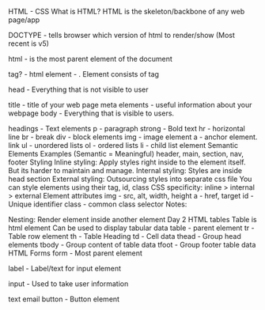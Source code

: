 HTML - CSS
What is HTML?
HTML is the skeleton/backbone of any web page/app

DOCTYPE - tells browser which version of html to render/show (Most recent is v5)

html - is the most parent element of the document

tag? - html element - <html></html>. Element consists of tag

head - Everything that is not visible to user

title - title of your web page
meta elements - useful information about your webpage
body - Everything that is visible to users.

headings - Text elements
p - paragraph
strong - Bold text
hr - horizontal line
br - break
div - block elements
img - image element
a - anchor element. link
ul - unordered lists
ol - ordered lists
li - child list element
Semantic Elements Examples (Semantic = Meaningful)
header, main, section, nav, footer
Styling
Inline styling: Apply styles right inside to the element itself. But its harder to maintain and manage.
Internal styling: Styles are inside head section
External styling: Outsourcing styles into separate css file
You can style elements using their tag, id, class
CSS specificity: inline > internal > external
Element attributes
img - src, alt, width, height
a - href, target
id - Unique identifier
class - common class selector
Notes:

Nesting: Render element inside another element
Day 2
HTML tables
Table is html element
Can be used to display tabular data
table - parent element
tr - Table row element
th - Table Heading
td - Cell data
thead - Group head elements
tbody - Group content of table data
tfoot - Group footer table data
HTML Forms
form - Most parent element

label - Label/text for input element

input - Used to take user information

text
email
button - Button element